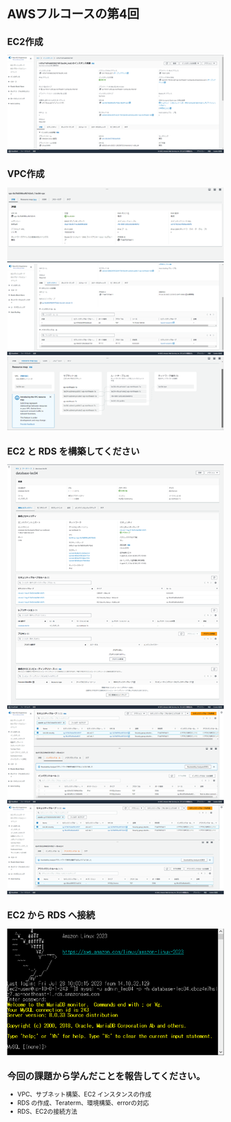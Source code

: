 # AWSフルコースの第4回
## EC2作成
![サンプルアプリ起動](img/lecture04/lec04_EC2_detail.png)

## VPC作成
![サンプルアプリ起動](img/lecture04/lec04_VPC_detail.png)
![サンプルアプリ起動](img/lecture04/lec04_VPC_security.png)
![サンプルアプリ起動](img/lecture04/lec04_VPC_subnet.png)

## EC2 と RDS を構築してください
![サンプルアプリ起動](img/lecture04/lec04_RDS.png)
![サンプルアプリ起動](img/lecture04/lec04_RDS_secgr_inboud.png)
![サンプルアプリ起動](img/lecture04/lec04_RDS_secgr_outboud.png)

## EC2 から RDS へ接続
![サンプルアプリ起動](img/lecture04/lec04_RDS_connect.png)

## 今回の課題から学んだことを報告してください。
- VPC、サブネット構築、EC2 インスタンスの作成
- RDS の作成、Teraterm、環境構築、errorの対応
- RDS、EC2の接続方法
